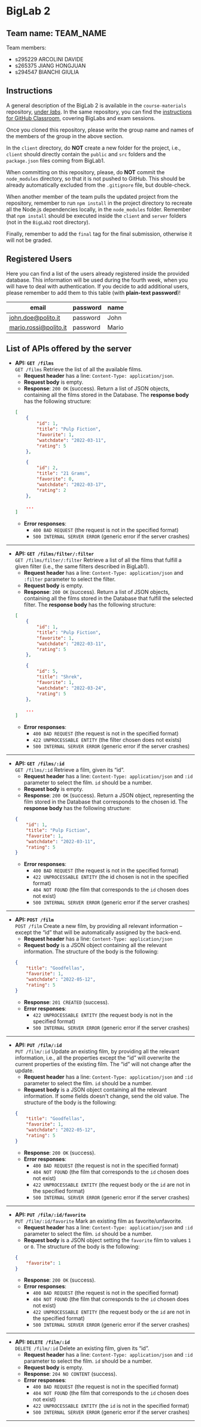 # BigLab 2

## Team name: TEAM_NAME

Team members:
* s295229 ARCOLINI DAVIDE
* s265375 JIANG HONGJUAN
* s294547 BIANCHI GIULIA

## Instructions

A general description of the BigLab 2 is available in the `course-materials` repository, [under _labs_](https://polito-wa1-aw1-2022.github.io/materials/labs/BigLab2/BigLab2.pdf). In the same repository, you can find the [instructions for GitHub Classroom](https://polito-wa1-aw1-2022.github.io/materials/labs/GH-Classroom-BigLab-Instructions.pdf), covering BigLabs and exam sessions.

Once you cloned this repository, please write the group name and names of the members of the group in the above section.

In the `client` directory, do **NOT** create a new folder for the project, i.e., `client` should directly contain the `public` and `src` folders and the `package.json` files coming from BigLab1.

When committing on this repository, please, do **NOT** commit the `node_modules` directory, so that it is not pushed to GitHub.
This should be already automatically excluded from the `.gitignore` file, but double-check.

When another member of the team pulls the updated project from the repository, remember to run `npm install` in the project directory to recreate all the Node.js dependencies locally, in the `node_modules` folder.
Remember that `npm install` should be executed inside the `client` and `server` folders (not in the `BigLab2` root directory).

Finally, remember to add the `final` tag for the final submission, otherwise it will not be graded.

## Registered Users

Here you can find a list of the users already registered inside the provided database. This information will be used during the fourth week, when you will have to deal with authentication.
If you decide to add additional users, please remember to add them to this table (with **plain-text password**)!

| email | password | name |
|-------|----------|------|
| john.doe@polito.it | password | John |
| mario.rossi@polito.it | password | Mario |

## List of APIs offered by the server

- **API: `GET /films`**
\
    `GET /films`
    Retrieve the list of all the available films.
    - **Request header** has a line: `Content-Type: application/json`.
    - **Request body** is empty.
    - **Response**: `200 OK` (success). Return a list of JSON objects, containing all the films stored in the Database. The **response body** has the following structure:  
    ```JSON
    [
        {
            "id": 1,
            "title": "Pulp Fiction", 
            "favorite": 1,
            "watchdate": "2022-03-11",
            "rating": 5
        },

        {
            "id": 2,
            "title": "21 Grams", 
            "favorite": 0,
            "watchdate": "2022-03-17",
            "rating": 2
        },

        ...
    ]
    ```
    - **Error responses**: 
        - `400 BAD REQUEST` (the request is not in the specified format)
        - `500 INTERNAL SERVER ERROR` (generic error if the server crashes)    
---
- **API: `GET /films/filter/:filter`**
\
    `GET /films/filter/:filter`
    Retrieve a list of all the films that fulfill a given filter (i.e., the same filters described in BigLab1).
    - **Request header** has a line: `Content-Type: application/json` and `:filter` parameter to select the filter.
    - **Request body** is empty.
    - **Response**: `200 OK` (success). Return a list of JSON objects, containing all the films stored in the Database that fulfill the selected filter. The **response body** has the following structure: 
    ```JSON
    [
        {
            "id": 1,
            "title": "Pulp Fiction", 
            "favorite": 1,
            "watchdate": "2022-03-11",
            "rating": 5
        },

        {
            "id": 5,
            "title": "Shrek", 
            "favorite": 1,
            "watchdate": "2022-03-24",
            "rating": 5
        },

        ...
    ]
    ```
    - **Error responses**: 
        - `400 BAD REQUEST` (the request is not in the specified format)
        - `422 UNPROCESSABLE ENTITY` (the filter chosen does not exists)
        - `500 INTERNAL SERVER ERROR` (generic error if the server crashes)  
---

- **API: `GET /films/:id`**
\
    `GET /films/:id`
    Retrieve a film, given its “id”.
    - **Request header** has a line: `Content-Type: application/json` and `:id` parameter to select the film. `id` should be a number.
    - **Request body** is empty.
    - **Response**: `200 OK` (success). Return a JSON object, representing the film stored in the Database that corresponds to the chosen id. The **response body** has the following structure: 
    ```JSON
    {
        "id": 1,
        "title": "Pulp Fiction", 
        "favorite": 1,
        "watchdate": "2022-03-11",
        "rating": 5
    }
    ```
    - **Error responses**: 
        - `400 BAD REQUEST` (the request is not in the specified format)
        - `422 UNPROCESSABLE ENTITY` (the id chosen is not in the specified format)
        - `404 NOT FOUND` (the film that corresponds to the `id` chosen does not exist)
        - `500 INTERNAL SERVER ERROR` (generic error if the server crashes) 
---

- **API: `POST /film`**
\
    `POST /film`
    Create a new film, by providing all relevant information – except the “id” that will be automatically assigned by the back-end.
    - **Request header** has a line: `Content-Type: application/json`
    - **Request body** is a JSON object containing all the relevant information. The structure of the body is the following: 
    ```JSON
    {
        "title": "Goodfellas", 
        "favorite": 1,
        "watchdate": "2022-05-12",
        "rating": 5
    }
    ```
    - **Response**: `201 CREATED` (success).
    - **Error responses**: 
        - `422 UNPROCESSABLE ENTITY` (the request body is not in the specified format)
        - `500 INTERNAL SERVER ERROR` (generic error if the server crashes) 
---

- **API: `PUT /film/:id`**
\
    `PUT /film/:id`
    Update an existing film, by providing all the relevant information, i.e., all the properties except the “id” will overwrite the current properties of the existing film. The “id” will not change after the update.
    - **Request header** has a line: `Content-Type: application/json` and `:id` parameter to select the film. `id` should be a number.
    - **Request body** is a JSON object containing all the relevant information. If some fields doesn't change, send the old value. The structure of the body is the following: 
    ```JSON
    {
        "title": "Goodfellas", 
        "favorite": 1,
        "watchdate": "2022-05-12",
        "rating": 5
    }
    ```
    - **Response**: `200 OK` (success).
    - **Error responses**: 
        - `400 BAD REQUEST` (the request is not in the specified format)
        - `404 NOT FOUND` (the film that corresponds to the `id` chosen does not exist)
        - `422 UNPROCESSABLE ENTITY` (the request body or the `id` are not in the specified format)
        - `500 INTERNAL SERVER ERROR` (generic error if the server crashes) 
---

- **API: `PUT /film/:id/favorite`**
\
    `PUT /film/:id/favorite`
    Mark an existing film as favorite/unfavorite.
    - **Request header** has a line: `Content-Type: application/json` and `:id` parameter to select the film. `id` should be a number.
    - **Request body** is a JSON object setting the `favorite` film to values `1` or `0`. The structure of the body is the following: 
    ```JSON
    {
        "favorite": 1
    }
    ```
    - **Response**: `200 OK` (success).
    - **Error responses**: 
        - `400 BAD REQUEST` (the request is not in the specified format)
        - `404 NOT FOUND` (the film that corresponds to the `id` chosen does not exist)
        - `422 UNPROCESSABLE ENTITY` (the request body or the `id` are not in the specified format)
        - `500 INTERNAL SERVER ERROR` (generic error if the server crashes) 
---

- **API: `DELETE /film/:id`**
\
    `DELETE /film/:id`
    Delete an existing film, given its “id”.
    - **Request header** has a line: `Content-Type: application/json` and `:id` parameter to select the film. `id` should be a number.
    - **Request body** is empty.
    - **Response**: `204 NO CONTENT` (success).
    - **Error responses**: 
        - `400 BAD REQUEST` (the request is not in the specified format)
        - `404 NOT FOUND` (the film that corresponds to the `id` chosen does not exist)
        - `422 UNPROCESSABLE ENTITY` (the `id` is not in the specified format)
        - `500 INTERNAL SERVER ERROR` (generic error if the server crashes) 
---